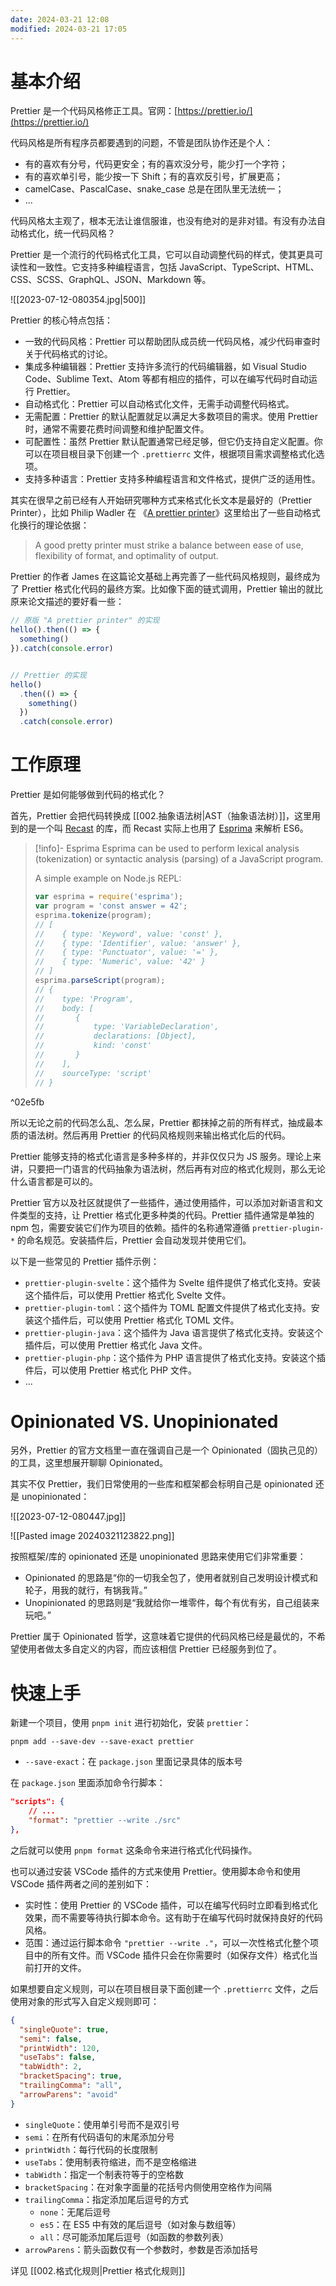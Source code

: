 ```yaml
---
date: 2024-03-21 12:08
modified: 2024-03-21 17:05
---
```


# 基本介绍

Prettier 是一个代码风格修正工具。官网：[https://prettier.io/](https://prettier.io/)

代码风格是所有程序员都要遇到的问题，不管是团队协作还是个人：

- 有的喜欢有分号，代码更安全；有的喜欢没分号，能少打一个字符；
- 有的喜欢单引号，能少按一下 Shift；有的喜欢反引号，扩展更高；
- camelCase、PascalCase、snake_case 总是在团队里无法统一；
- ...

代码风格太主观了，根本无法让谁信服谁，也没有绝对的是非对错。有没有办法自动格式化，统一代码风格？

Prettier 是一个流行的代码格式化工具，它可以自动调整代码的样式，使其更具可读性和一致性。它支持多种编程语言，包括 JavaScript、TypeScript、HTML、CSS、SCSS、GraphQL、JSON、Markdown 等。

![[2023-07-12-080354.jpg|500]]

Prettier 的核心特点包括：

- 一致的代码风格：Prettier 可以帮助团队成员统一代码风格，减少代码审查时关于代码格式的讨论。
- 集成多种编辑器：Prettier 支持许多流行的代码编辑器，如 Visual Studio Code、Sublime Text、Atom 等都有相应的插件，可以在编写代码时自动运行 Prettier。
- 自动格式化：Prettier 可以自动格式化文件，无需手动调整代码格式。
- 无需配置：Prettier 的默认配置就足以满足大多数项目的需求。使用 Prettier 时，通常不需要花费时间调整和维护配置文件。
- 可配置性：虽然 Prettier 默认配置通常已经足够，但它仍支持自定义配置。你可以在项目根目录下创建一个 `.prettierrc` 文件，根据项目需求调整格式化选项。
- 支持多种语言：Prettier 支持多种编程语言和文件格式，提供广泛的适用性。

其实在很早之前已经有人开始研究哪种方式来格式化长文本是最好的（Prettier Printer），比如 Philip Wadler 在 《[A prettier printer]( https://homepages.inf.ed.ac.uk/wadler/papers/prettier/prettier.pdf )》这里给出了一些自动格式化换行的理论依据：

> A good pretty printer must strike a balance between ease of use, flexibility of format, and optimality of output.

Prettier 的作者 James 在这篇论文基础上再完善了一些代码风格规则，最终成为了 Prettier 格式化代码的最终方案。比如像下面的链式调用，Prettier 输出的就比原来论文描述的要好看一些：

```js
// 原版 "A prettier printer" 的实现
hello().then(() => {
  something()
}).catch(console.error)


// Prettier 的实现
hello()
  .then(() => {
    something()
  })
  .catch(console.error)
```

# 工作原理

Prettier 是如何能够做到代码的格式化？

首先，Prettier 会把代码转换成 [[002.抽象语法树|AST（抽象语法树）]]，这里用到的是一个叫 [Recast](https://github.com/benjamn/recas) 的库，而 Recast 实际上也用了 [Esprima](https://github.com/jquery/espri) 来解析 ES6。

> [!info]- Esprima
> Esprima can be used to perform lexical analysis (tokenization) or syntactic analysis (parsing) of a JavaScript program.
> 
> A simple example on Node.js REPL:
> 
> ```js
> var esprima = require('esprima');
> var program = 'const answer = 42';
> esprima.tokenize(program);
> // [
> //    { type: 'Keyword', value: 'const' },
> //    { type: 'Identifier', value: 'answer' },
> //    { type: 'Punctuator', value: '=' },
> //    { type: 'Numeric', value: '42' }
> // ]
> esprima.parseScript(program);
> // {
> //    type: 'Program',
> //    body: [
> //       {
> //           type: 'VariableDeclaration',
> //           declarations: [Object],
> //           kind: 'const'
> //       }
> //    ],
> //    sourceType: 'script'
> // }
> ```

^02e5fb

所以无论之前的代码怎么乱、怎么屎，Prettier 都抹掉之前的所有样式，抽成最本质的语法树。然后再用 Prettier 的代码风格规则来输出格式化后的代码。

Prettier 能够支持的格式化语言是多种多样的，并非仅仅只为 JS 服务。理论上来讲，只要把一门语言的代码抽象为语法树，然后再有对应的格式化规则，那么无论什么语言都是可以的。

Prettier 官方以及社区就提供了一些插件，通过使用插件，可以添加对新语言和文件类型的支持，让 Prettier 格式化更多种类的代码。Prettier 插件通常是单独的 npm 包，需要安装它们作为项目的依赖。插件的名称通常遵循 `prettier-plugin-*` 的命名规范。安装插件后，Prettier 会自动发现并使用它们。

以下是一些常见的 Prettier 插件示例：

- `prettier-plugin-svelte`：这个插件为 Svelte 组件提供了格式化支持。安装这个插件后，可以使用 Prettier 格式化 Svelte 文件。
- `prettier-plugin-toml`：这个插件为 TOML 配置文件提供了格式化支持。安装这个插件后，可以使用 Prettier 格式化 TOML 文件。
- `prettier-plugin-java`：这个插件为 Java 语言提供了格式化支持。安装这个插件后，可以使用 Prettier 格式化 Java 文件。
- `prettier-plugin-php`：这个插件为 PHP 语言提供了格式化支持。安装这个插件后，可以使用 Prettier 格式化 PHP 文件。
- ...

# Opinionated VS. Unopinionated

另外，Prettier 的官方文档里一直在强调自己是一个 Opinionated（固执己见的）的工具，这里想展开聊聊 Opinionated。

其实不仅 Prettier，我们日常使用的一些库和框架都会标明自己是 opinionated 还是 unopinionated：

![[2023-07-12-080447.jpg]]

![[Pasted image 20240321123822.png]]

按照框架/库的 opinionated 还是 unopinionated 思路来使用它们非常重要：

- Opinionated 的思路是“你的一切我全包了，使用者就别自己发明设计模式和轮子，用我的就行，有锅我背。”
- Unopinionated 的思路则是“我就给你一堆零件，每个有优有劣，自己组装来玩吧。”

Prettier 属于 Opinionated 哲学，这意味着它提供的代码风格已经是最优的，不希望使用者做太多自定义的内容，而应该相信 Prettier 已经服务到位了。

# 快速上手

新建一个项目，使用 `pnpm init` 进行初始化，安装 `prettier`：

```shell
pnpm add --save-dev --save-exact prettier
```

- `--save-exact`：在 `package.json` 里面记录具体的版本号

在 `package.json` 里面添加命令行脚本：

```json
"scripts": {
    // ...
    "format": "prettier --write ./src"
},
```

之后就可以使用 `pnpm format` 这条命令来进行格式化代码操作。

也可以通过安装 VSCode 插件的方式来使用 Prettier。使用脚本命令和使用 VSCode 插件两者之间的差别如下：

- 实时性：使用 Prettier 的 VSCode 插件，可以在编写代码时立即看到格式化效果，而不需要等待执行脚本命令。这有助于在编写代码时就保持良好的代码风格。
- 范围：通过运行脚本命令 `"prettier --write ."`，可以一次性格式化整个项目中的所有文件。而 VSCode 插件只会在你需要时（如保存文件）格式化当前打开的文件。

如果想要自定义规则，可以在项目根目录下面创建一个 `.prettierrc` 文件，之后使用对象的形式写入自定义规则即可：

```json
{
  "singleQuote": true,
  "semi": false,
  "printWidth": 120,
  "useTabs": false,
  "tabWidth": 2,
  "bracketSpacing": true,
  "trailingComma": "all",
  "arrowParens": "avoid"
}
```

- `singleQuote`：使用单引号而不是双引号
- `semi`：在所有代码语句的末尾添加分号
- `printWidth`：每行代码的长度限制
- `useTabs`：使用制表符缩进，而不是空格缩进
- `tabWidth`：指定一个制表符等于的空格数
- `bracketSpacing`：在对象字面量的花括号内侧使用空格作为间隔
- `trailingComma`：指定添加尾后逗号的方式
	- `none`：无尾后逗号
	- `es5`：在 ES5 中有效的尾后逗号（如对象与数组等）
	- `all`：尽可能添加尾后逗号（如函数的参数列表）
- `arrowParens`：箭头函数仅有一个参数时，参数是否添加括号

详见 [[002.格式化规则|Prettier 格式化规则]]
